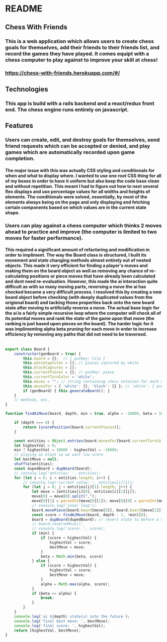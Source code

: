 # README

## Chess With Friends

### This is a web application which allows users to create chess goals for themselves, add their friends to their friends list, and record the games they have played. It comes equipt with a chess computer to play against to improve your skill at chess!

### https://chess-with-friends.herokuapp.com/#/

## Technologies

### This app is build with a rails backend and a react/redux front end. The chess engine runs entirely on javascript.

## Features

### Users can create, edit, and destroy goals for themselves, send friend requests which can be accepted or denied, and play games which are automatically recorded upon game completion.

#### The major issue with this was actually CSS styling and conditionals for when and what to display where. I wanted to use one root CSS *thing* for all of my boxes in order to have it uniform but also keep the code base clean and without repetition. This meant I had to figure out how to nest several flex displays and use percentage values for all widths and heights of elements. The conditionals were solved, essentially, by most of the elements always being on the page and only displaying and fetching certain components based on which values are in the current state shape.

### Users can play against a chess computer which thinks 2 moves ahead to practice and improve (the computer is limited to two moves for faster performance).

#### This required a significant amount of refactoring and modification in order to impliment. The way the Board class is structured, I built its movement and state changing methods almost entirely out of nested objects. This made it very efficient for finding a player's moves and making them on the board object as well as removing any chance of re-calculating positions or piece moves that have already been calculated and dont need re-evaluation. However, this made the ai interaction quite difficult as with so many moving parts, reversing a move the ai has checked became a very difficult process. I resolved this by creating a new board object before checking (with deeply duplicated values from the origional board) and tacking those properties back onto the new board state after moving to artificially reverse a move. The actual base logic for the ai is a fairly simple recursive loop where the computer will check all of its potential moves and rank the state of the game upon that move (the ranking is just based upon pieces on the board). The harder logic for it was implimenting alpha beta pruning for each move in order to increase efficiency by removing any paths that did not need to be traversed.

```js

export class Board {
    constructor(genBoard = true) {
        this.board = {};  // { posKey: tile }
        this.whiteCaptures = []; // pieces captured by white
        this.blackCaptures = [];
        this.currentPieces = {}; // posKey: piece
        this.currentTurnColor = 'white';
        this.moves = ""; // string containing chess notation for each move made
        this.movesFor = { 'white': {}, 'black': {} }; // 'white': { piece.pos: [moves] } }
        if (genBoard) { this.generateBoard(); }
    }
    // methods, etc.    
}
```

```js
function findAiMove(board, depth, min = true, alpha = -10000, beta = 10000) {

    if (depth === 0) {
        return [scorePosition(board.currentPieces)];
    }

    const entities = Object.entries(board.movesFor[board.currentTurnColor]);
    let highestVal = 0;
    min ? highestVal = 10000 : highestVal = -10000;
    // playing as black so we want low score
    let bestMove = null;
    shuffle(entities);
    const dupedBoard = dupBoard(board);
    // console.log('entities: ', entities);
    for (let i = 0; i < entities.length; i++) {
        // console.log('current value: ', entities[i][1]);
        for (let j = 0; j < entities[i][1].length; j++) {
            let move = [entities[i][0], entities[i][1][j]];
            move[0] = move[0].split(",");
            move[0][1] = parseInt(move[0][1]); move[0][0] = parseInt(move[0][0]);
            // console.log('inner loop');
            board.movePiece(board.board[move[0]], board.board[move[1]]);
            const score = findAiMove(board, depth - 1, !min)[0];
            board = dupBoard(dupedBoard); // revert state to before a move was made
            // board.reverseMove();
            // console.log('score: ', score);
            if (min) {
                if (score < highestVal) {
                    highestVal = score;
                    bestMove = move;
                }
                beta = Math.min(beta, score)
            } else {
                if (score > highestVal) {
                    highestVal = score;
                    bestMove = move;
                }
                alpha = Math.max(alpha, score);
            }
            if (beta <= alpha) {
                break;
            }
        }
    }
    console.log(`ai ${depth} state(s) into the future`);
    console.log('final best move: ', bestMove);
    console.log('final score: ', highestVal);
    return [highestVal, bestMove];
}
```

